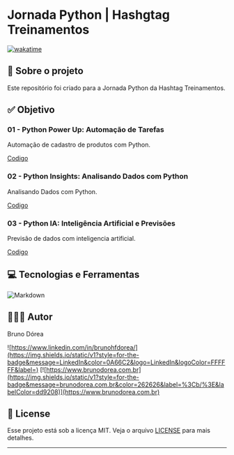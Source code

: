 # Jornada Python | Hashgtag Treinamentos

[![wakatime](https://wakatime.com/badge/user/68660678-6b86-4b78-98df-f5f41a37e1bc/project/1b76b762-ee44-48bb-947f-fb23acdcda1a.svg)](https://wakatime.com/badge/user/68660678-6b86-4b78-98df-f5f41a37e1bc/project/1b76b762-ee44-48bb-947f-fb23acdcda1a)

## 💼 Sobre o projeto

Este repositório foi criado para a Jornada Python da Hashtag Treinamentos.

## ✅ Objetivo

### 01 - Python Power Up: Automação de Tarefas

Automação de cadastro de produtos com Python.

[Codigo](./aula-01-python-power-up.ipynb)

### 02 - Python Insights: Analisando Dados com Python

Analisando Dados com Python.

[Codigo](./aula-02-python_insights.ipynb)

### 03 - Python IA: Inteligência Artificial e Previsões

Previsão de dados com inteligencia artificial.

[Codigo](./aula-03-python-ia.ipynb)

## 💻 Tecnologias e Ferramentas

![Markdown](https://img.shields.io/static/v1?style=for-the-badge&message=Markdown&color=000000&logo=Markdown&logoColor=FFFFFF&label=)

## 👨🏽‍💻 Autor

Bruno Dórea

![https://www.linkedin.com/in/brunohfdorea/](https://img.shields.io/static/v1?style=for-the-badge&message=LinkedIn&color=0A66C2&logo=LinkedIn&logoColor=FFFFFF&label=)
[![https://www.brunodorea.com.br](https://img.shields.io/static/v1?style=for-the-badge&message=brunodorea.com.br&color=262626&label=%3Cb/%3E&labelColor=dd9208)](https://www.brunodorea.com.br)

## 📝 License

Esse projeto está sob a licença MIT. Veja o arquivo [LICENSE](LICENSE) para mais detalhes.

---
